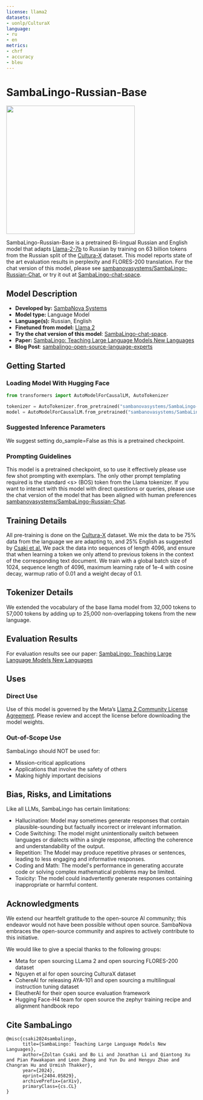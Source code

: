 ```yaml
---
license: llama2
datasets:
- uonlp/CulturaX
language:
- ru
- en
metrics:
- chrf
- accuracy
- bleu
---
```




# SambaLingo-Russian-Base

<img src="SambaLingo_Logo.png" width="340" style="margin-left:'auto' margin-right:'auto' display:'block'"/>

<!-- Provide a quick summary of what the model is/does. -->
SambaLingo-Russian-Base is a pretrained Bi-lingual Russian and English model that adapts [Llama-2-7b](https://huggingface.co/meta-llama/Llama-2-7b-hf) to Russian by training on 63 billion tokens from the Russian split of the [Cultura-X](https://huggingface.co/datasets/uonlp/CulturaX) dataset. This model reports state of the art evaluation results in perplexity and FLORES-200 translation. For the chat version of this model, please see [sambanovasystems/SambaLingo-Russian-Chat](https://huggingface.co/sambanovasystems/SambaLingo-Russian-Chat), or try it out at [SambaLingo-chat-space](https://huggingface.co/spaces/sambanovasystems/SambaLingo-chat-space).

## Model Description
<!-- Provide a longer summary of what this model is. -->

- **Developed by:** [SambaNova Systems](https://sambanova.ai/)
- **Model type:** Language Model
- **Language(s):** Russian, English
- **Finetuned from model:** [Llama 2](https://huggingface.co/meta-llama/Llama-2-7b-hf)
- **Try the chat version of this model**: [SambaLingo-chat-space](https://huggingface.co/spaces/sambanovasystems/SambaLingo-chat-space).
- **Paper:** [SambaLingo: Teaching Large Language Models New Languages](https://arxiv.org/abs/2404.05829)
- **Blog Post**: [sambalingo-open-source-language-experts](https://sambanova.ai/blog/sambalingo-open-source-language-experts)

## Getting Started

### Loading Model With Hugging Face
```python
from transformers import AutoModelForCausalLM, AutoTokenizer

tokenizer = AutoTokenizer.from_pretrained("sambanovasystems/SambaLingo-Russian-Base")
model = AutoModelForCausalLM.from_pretrained("sambanovasystems/SambaLingo-Russian-Base", device_map="auto", torch_dtype="auto")
```

### Suggested Inference Parameters
We suggest setting do_sample=False as this is a pretrained checkpoint.

### Prompting Guidelines
This model is a pretrained checkpoint, so to use it effectively please use few shot prompting with exemplars. The only other prompt templating required is the standard \<s\> (BOS) token from the Llama tokenizer. If you want to interact with this model with direct questions or queries, please use the chat version of the model that has been aligned with human preferences [sambanovasystems/SambaLingo-Russian-Chat](https://huggingface.co/sambanovasystems/SambaLingo-Russian-Chat).

## Training Details
All pre-training is done on the [Cultura-X](https://huggingface.co/datasets/uonlp/CulturaX) dataset. We mix the data to be 75% data from the language we are adapting to, and 25% English as suggested by [Csaki et al.](https://arxiv.org/abs/2311.05741) We pack the data into sequences of length 4096, and ensure that when learning a token we only attend to previous tokens in the context of the corresponding text document. We train with a global batch size of 1024, sequence length of 4096, maximum learning rate of 1e-4 with cosine decay, warmup ratio of 0.01 and a weight decay of 0.1. 

## Tokenizer Details
We extended the vocabulary of the base llama model from 32,000 tokens to 57,000 tokens by adding up to 25,000 non-overlapping tokens from the new language.

## Evaluation Results 
For evaluation results see our paper: [SambaLingo: Teaching Large Language Models New Languages](https://arxiv.org/abs/2404.05829)

## Uses
<!-- Address questions around how the model is intended to be used, including the foreseeable users of the model and those affected by the model. -->

### Direct Use

<!-- This section is for the model use without fine-tuning or plugging into a larger ecosystem/app. -->
Use of this model is governed by the Meta’s [Llama 2 Community License Agreement](https://ai.meta.com/llama/license/). Please review and accept the license before downloading the model weights.

### Out-of-Scope Use

<!-- This section addresses misuse, malicious use, and uses that the model will not work well for. -->
SambaLingo should NOT be used for:

- Mission-critical applications
- Applications that involve the safety of others
- Making highly important decisions

## Bias, Risks, and Limitations

<!-- This section is meant to convey both technical and sociotechnical limitations. -->
Like all LLMs, SambaLingo has certain limitations:
- Hallucination: Model may sometimes generate responses that contain plausible-sounding but factually incorrect or irrelevant information.
- Code Switching: The model might unintentionally switch between languages or dialects within a single response, affecting the coherence and understandability of the output.
- Repetition: The Model may produce repetitive phrases or sentences, leading to less engaging and informative responses.
- Coding and Math: The model's performance in generating accurate code or solving complex mathematical problems may be limited.
- Toxicity: The model could inadvertently generate responses containing inappropriate or harmful content.

## Acknowledgments
We extend our heartfelt gratitude to the open-source AI community; this endeavor would not have been possible without open source. SambaNova embraces the open-source community and aspires to actively contribute to this initiative.

We would like to give a special thanks to the following groups:
- Meta for open sourcing LLama 2 and open sourcing FLORES-200 dataset
- Nguyen et al for open sourcing CulturaX dataset
- CohereAI for releasing AYA-101 and open sourcing a multilingual instruction tuning dataset
- EleutherAI for their open source evaluation framework
- Hugging Face-H4 team for open source the zephyr training recipe and alignment handbook repo


## Cite SambaLingo
```
@misc{csaki2024sambalingo,
      title={SambaLingo: Teaching Large Language Models New Languages}, 
      author={Zoltan Csaki and Bo Li and Jonathan Li and Qiantong Xu and Pian Pawakapan and Leon Zhang and Yun Du and Hengyu Zhao and Changran Hu and Urmish Thakker},
      year={2024},
      eprint={2404.05829},
      archivePrefix={arXiv},
      primaryClass={cs.CL}
}
```
